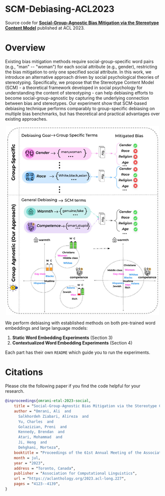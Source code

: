 # SCM-Debiasing-ACL2023

Source code for **[Social-Group-Agnostic Bias Mitigation via the Stereotype Content Model](https://aclanthology.org/2023.acl-long.227/)** published at ACL 2023.

# Overview

Existing bias mitigation methods require social-group-specific word pairs (e.g., "man" -- "woman") for each social attribute (e.g., gender), restricting the bias mitigation to only one specified social attribute. In this work,  we introduce an alternative approach driven by social psychological theories of stereotyping. Specifically, we propose that the Stereotype Content Model (SCM) - a theoretical framework developed in social psychology for understanding the content of stereotyping - can help debiasing efforts to become social-group-agnostic by capturing the underlying connection between bias and stereotypes. Our experiment show that SCM-based debiasing technique performs comparably to group-specific debiasing on multiple bias benchmarks, but has theoretical and practical advantages over existing approaches.

<p align="center"><img src="./scm.jpg" width="500px"></img></p>

We perform debiasing with established methods on both pre-trained word embeddings and large language models:

1. **Static Word Embedding Experiments** (Section 3)
2. **Contextualized Word Embedding Experiments** (Section 4)

Each part has their own `README` which guide you to run the experiments.

# Citations

Please cite the following paper if you find the code helpful for your research.

```bibtex
@inproceedings{omrani-etal-2023-social,
    title = "Social-Group-Agnostic Bias Mitigation via the Stereotype Content Model",
    author = "Omrani, Ali  and
      Salkhordeh Ziabari, Alireza  and
      Yu, Charles  and
      Golazizian, Preni  and
      Kennedy, Brendan  and
      Atari, Mohammad  and
      Ji, Heng  and
      Dehghani, Morteza",
    booktitle = "Proceedings of the 61st Annual Meeting of the Association for Computational Linguistics (Volume 1: Long Papers)",
    month = jul,
    year = "2023",
    address = "Toronto, Canada",
    publisher = "Association for Computational Linguistics",
    url = "https://aclanthology.org/2023.acl-long.227",
    pages = "4123--4139",
}
```

